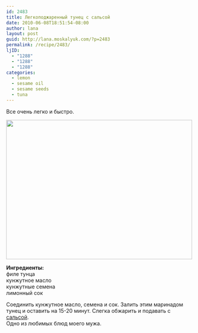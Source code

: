 ```yaml
---
id: 2483
title: Легкоподжаренный тунец с сальсой
date: 2010-06-08T18:51:54-08:00
author: lana
layout: post
guid: http://lana.moskalyuk.com/?p=2483
permalink: /recipe/2483/
ljID:
  - "1288"
  - "1288"
  - "1288"
categories:
  - lemon
  - sesame oil
  - sesame seeds
  - tuna
---
```

Все очень легко и быстро.

<img loading="lazy" class="alignnone" title="Ahituna with salsa" src="http://farm2.static.flickr.com/1285/4683450285_8a99edc21e.jpg" alt="" width="500" height="375" /> 

**Ингредиенты:**  
филе тунца  
кунжутное масло  
кунжутные семена  
лимонный сок

Соединить кунжутное масло, семена и сок. Залить этим маринадом тунец и оставить на 15-20 минут. Слегка обжарить и подавать с [сальсой](http://lanamoskalyuk.livejournal.com/330193.html).  
Одно из любимых блюд моего мужа.